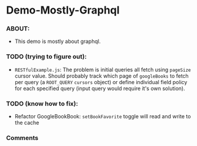 # Demo-Mostly-Graphql

### ABOUT:

* This demo is mostly about graphql. 


### TODO (trying to figure out):

* `RESTfulExample.js`: The problem is initial queries all fetch using `pageSize` cursor value. Should probably track which page of `googleBooks` to fetch per query (a `ROOT_QUERY` `cursors` object) or define individual field policy for each specified query (input query would require it's own solution).


### TODO (know how to fix):

* Refactor GoogleBookBook: `setBookFavorite` toggle will read and write to the cache


### Comments
